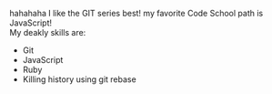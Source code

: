hahahaha
I like the GIT series best!
my favorite Code School path is JavaScript!  
My deakly skills are: 
* Git
* JavaScript
* Ruby
* Killing history using git rebase
